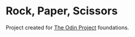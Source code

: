 # Rock, Paper, Scissors

Project created for [The Odin Project](https://www.theodinproject.com/) foundations. 
